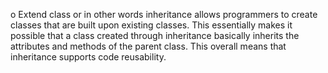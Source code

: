 o	Extend class or in other words inheritance allows programmers to create classes that are built upon existing classes. This essentially makes it possible that a class created through inheritance basically inherits the attributes and methods of the parent class. This overall means that inheritance supports code reusability. 
